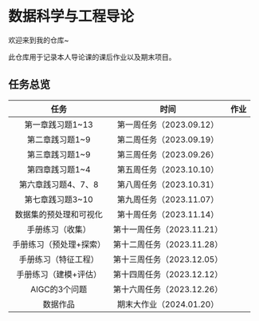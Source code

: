 # 数据科学与工程导论

欢迎来到我的仓库~

此仓库用于记录本人导论课的课后作业以及期末项目。

## 任务总览

|          任务           |            时间            | 作业 |
| :---------------------: | :------------------------: | :--: |
|    第一章践习题1~13     |  第一周任务（2023.09.12）  |      |
|     第二章践习题1~9     |  第二周任务（2023.09.19）  |      |
|     第三章践习题1~9     |  第三周任务（2023.09.26）  |      |
|     第四章践习题1~4     |  第五周任务（2023.10.10）  |      |
|   第六章践习题4、7、8   |  第八周任务（2023.10.31）  |      |
|    第七章践习题3~10     |  第九周任务（2023.11.07）  |      |
| 数据集的预处理和可视化  |  第十周任务（2023.11.14）  |      |
|    手册练习（收集）     | 第十一周任务（2023.11.21） |      |
| 手册练习（预处理+探索） | 第十二周任务（2023.11.28） |      |
|  手册练习（特征工程）   | 第十三周任务（2023.12.05） |      |
|  手册练习（建模+评估）  | 第十四周任务（2023.12.12） |      |
|      AIGC的3个问题      | 第十六周任务（2023.12.26） |      |
|        数据作品         |  期末大作业（2024.01.20）  |      |


